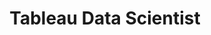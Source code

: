 ---
image_path: /assets/img/badges/tableau-data-Scientist-150x150.webp
title: Tableau Data Scientist
link: https://www.youracclaim.com/badges/f248fdd4-7ed3-464b-b7cc-4499764af099/public_url
width: 100
height: 100
weight: 3
---